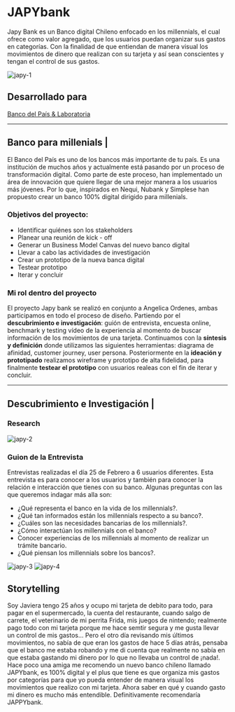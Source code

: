 # JAPYbank
Japy Bank es un Banco digital Chileno enfocado en los millennials, el cual ofrece como valor agregado, que los usuarios puedan organizar sus gastos en categorías. Con la finalidad de que entiendan de manera visual los movimientos de dinero que realizan con su tarjeta y así sean conscientes y tengan el control de sus gastos.

![japy-1](https://user-images.githubusercontent.com/32286870/37947433-765dd28c-3161-11e8-8edb-fe6a96af07c2.jpg)

## Desarrollado para 
[Banco del País & Laboratoria](https://marvelapp.com/4h01f53)

***

## Banco para millenials |
El Banco del País es uno de los bancos más importante de tu país. Es una institución de muchos años y actualmente está pasando por un proceso de transformación digital. Como parte de este proceso, han implementado un área de innovación que quiere llegar de una mejor manera a los usuarios más jóvenes. Por lo que, inspirados en Nequi, Nubank y Simplese han propuesto crear un banco 100% digital dirigido para millenials.

### Objetivos del proyecto:
- Identificar quiénes son los stakeholders
- Planear una reunión de kick - off
- Generar un Business Model Canvas del nuevo banco digital
- Llevar a cabo las actividades de investigación
- Crear un prototipo de la nueva banca digital 
- Testear prototipo
- Iterar y concluir

### Mi rol dentro del proyecto 
El proyecto Japy bank se realizó en conjunto a Angelica Ordenes, ambas participamos en todo el proceso de diseño. Partiendo por el **descubrimiento e investigación**: guión de entrevista, encuesta online, benchmark y testing vídeo de la experiencia al momento de buscar información de los movimientos de una tarjeta. Continuamos con la **síntesis y definición** donde utilizamos las siguientes herramientas: diagrama de afinidad, customer journey, user persona. Posteriormente en la **ideación y prototipado** realizamos wireframe y prototipo de alta fidelidad, para finalmente **testear el prototipo** con usuarios realeas con el fin de iterar y concluir.

***

## Descubrimiento e Investigación |
### Research
![japy-2](https://user-images.githubusercontent.com/32286870/38657485-d2c7b26c-3df6-11e8-8e85-fd4a9a8519c0.jpg)

### Guion de la Entrevista
Entrevistas realizadas el día 25 de Febrero a 6 usuarios diferentes.
Esta entrevista es para conocer a los usuarios y también para conocer la relación e interacción que tienes con su banco. Algunas preguntas con las que queremos indagar más alla son:
- ¿Qué representa el banco en la vida de los millennials?.
- ¿Qué tan informados están los millennials respecto a su banco?.
- ¿Cuáles son las necesidades bancarias de los millennials?.
- ¿Cómo interactúan los millennials con el banco?
- Conocer experiencias de los millennials al momento de realizar un trámite bancario.
- ¿Qué piensan los millennials sobre los bancos?.

![japy-3](https://user-images.githubusercontent.com/32286870/38658111-0a895784-3dfa-11e8-9eb5-8586df1adf85.jpg)
![japy-4](https://user-images.githubusercontent.com/32286870/38658114-0dbee932-3dfa-11e8-8b0d-f7865bda7c43.jpg)

## Storytelling
Soy Javiera tengo 25 años y ocupo mi tarjeta de debito para todo, para pagar en el supermercado, la cuenta del restaurante, cuando salgo de carrete, el veterinario de mi perrita Frida, mis juegos de nintendo; realmente pago todo con mi tarjeta porque me hace semtir segura y me gusta llevar un control de mis gastos... Pero el otro día revisando mis últimos movimientos, no sabía de que eran los gastos de hace 5 días atrás, pensaba que el banco me estaba robando y me di cuenta que realmente no sabía en que estaba gastando mi dinero por lo que no llevaba un control de ¡nada!.
Hace poco una amiga me recomendo un nuevo banco chileno llamado JAPYbank, es 100% digital y el plus que tiene es que organiza mis gastos por categorías para que yo pueda entender de manera visual los movimientos que realizo con mi tarjeta. Ahora saber en qué y cuando gasto mi dinero es mucho más entendible. Definitivamente recomendaría JAPPYbank.

